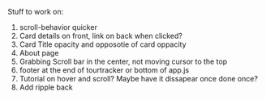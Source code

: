 Stuff to work on:

1. scroll-behavior quicker
2. Card details on front, link on back when clicked?
3. Card Title opacity and  opposotie of card oppacity
4. About page
5. Grabbing Scroll bar in the center, not moving cursor to the top
6. footer at the end of tourtracker or bottom of app.js
7. Tutorial on hover and scroll? Maybe have it dissapear once done once?
8. Add ripple back
